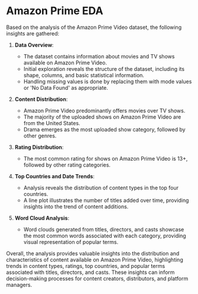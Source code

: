 # Amazon Prime EDA

Based on the analysis of the Amazon Prime Video dataset, the following insights are gathered:

1. **Data Overview**:
   - The dataset contains information about movies and TV shows available on Amazon Prime Video.
   - Initial exploration reveals the structure of the dataset, including its shape, columns, and basic statistical information.
   - Handling missing values is done by replacing them with mode values or 'No Data Found' as appropriate.

2. **Content Distribution**:
   - Amazon Prime Video predominantly offers movies over TV shows.
   - The majority of the uploaded shows on Amazon Prime Video are from the United States.
   - Drama emerges as the most uploaded show category, followed by other genres.

3. **Rating Distribution**:
   - The most common rating for shows on Amazon Prime Video is 13+, followed by other rating categories.

4. **Top Countries and Date Trends**:
   - Analysis reveals the distribution of content types in the top four countries.
   - A line plot illustrates the number of titles added over time, providing insights into the trend of content additions.

5. **Word Cloud Analysis**:
   - Word clouds generated from titles, directors, and casts showcase the most common words associated with each category, providing visual representation of popular terms.

Overall, the analysis provides valuable insights into the distribution and characteristics of content available on Amazon Prime Video, highlighting trends in content types, ratings, top countries, and popular terms associated with titles, directors, and casts. These insights can inform decision-making processes for content creators, distributors, and platform managers.
